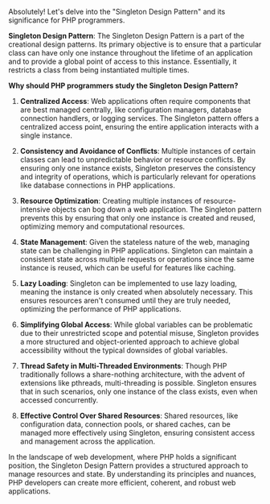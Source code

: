 Absolutely! Let's delve into the "Singleton Design Pattern" and its significance for PHP programmers.

**Singleton Design Pattern**:
The Singleton Design Pattern is a part of the creational design patterns. Its primary objective is to ensure that a particular class can have only one instance throughout the lifetime of an application and to provide a global point of access to this instance. Essentially, it restricts a class from being instantiated multiple times.

**Why should PHP programmers study the Singleton Design Pattern?**

1. **Centralized Access**: Web applications often require components that are best managed centrally, like configuration managers, database connection handlers, or logging services. The Singleton pattern offers a centralized access point, ensuring the entire application interacts with a single instance.

2. **Consistency and Avoidance of Conflicts**: Multiple instances of certain classes can lead to unpredictable behavior or resource conflicts. By ensuring only one instance exists, Singleton preserves the consistency and integrity of operations, which is particularly relevant for operations like database connections in PHP applications.

3. **Resource Optimization**: Creating multiple instances of resource-intensive objects can bog down a web application. The Singleton pattern prevents this by ensuring that only one instance is created and reused, optimizing memory and computational resources.

4. **State Management**: Given the stateless nature of the web, managing state can be challenging in PHP applications. Singleton can maintain a consistent state across multiple requests or operations since the same instance is reused, which can be useful for features like caching.

5. **Lazy Loading**: Singleton can be implemented to use lazy loading, meaning the instance is only created when absolutely necessary. This ensures resources aren't consumed until they are truly needed, optimizing the performance of PHP applications.

6. **Simplifying Global Access**: While global variables can be problematic due to their unrestricted scope and potential misuse, Singleton provides a more structured and object-oriented approach to achieve global accessibility without the typical downsides of global variables.

7. **Thread Safety in Multi-Threaded Environments**: Though PHP traditionally follows a share-nothing architecture, with the advent of extensions like pthreads, multi-threading is possible. Singleton ensures that in such scenarios, only one instance of the class exists, even when accessed concurrently.

8. **Effective Control Over Shared Resources**: Shared resources, like configuration data, connection pools, or shared caches, can be managed more effectively using Singleton, ensuring consistent access and management across the application.

In the landscape of web development, where PHP holds a significant position, the Singleton Design Pattern provides a structured approach to manage resources and state. By understanding its principles and nuances, PHP developers can create more efficient, coherent, and robust web applications.
